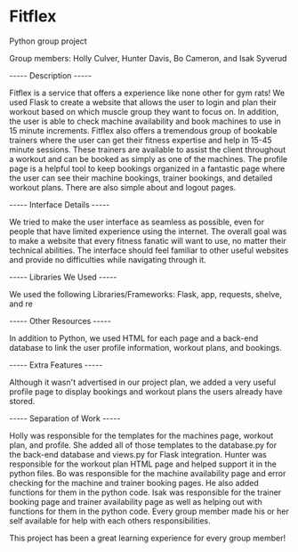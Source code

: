 # Fitflex

Python group project

Group members: Holly Culver, Hunter Davis, Bo Cameron, and Isak Syverud

----- Description -----

Fitflex is a service that offers a experience like none other for gym rats! We used Flask to create a website that allows the user to login and plan their workout based on which muscle group they want to focus on. In addition, the user is able to check machine availability and book machines to use in 15 minute increments. Fitflex also offers a tremendous group of bookable trainers where the user can get their fitness expertise and help in 15-45 minute sessions. These trainers are available to assist the client throughout a workout and can be booked as simply as one of the machines. The profile page is a helpful tool to keep bookings organized in a fantastic page where the user can see their machine bookings, trainer bookings, and detailed workout plans. There are also simple about and logout pages.

----- Interface Details -----

We tried to make the user interface as seamless as possible, even for people that have limited experience using the internet. The overall goal was to make a website that every fitness fanatic will want to use, no matter their technical abilities. The interface should feel familiar to other useful websites and provide no difficulties while navigating through it.

----- Libraries We Used -----

We used the following Libraries/Frameworks: Flask, app, requests, shelve, and re

----- Other Resources -----

In addition to Python, we used HTML for each page and a back-end database to link the user profile information, workout plans, and bookings.

----- Extra Features -----

Although it wasn't advertised in our project plan, we added a very useful profile page to display bookings and workout plans the users already have stored.

----- Separation of Work -----

Holly was responsible for the templates for the machines page, workout plan, and profile. She added all of those templates to the database.py for the back-end database and views.py for Flask integration. Hunter was responsible for the workout plan HTML page and helped support it in the python files. Bo was responsible for the machine availability page and error checking for the machine and trainer booking pages. He also added functions for them in the python code. Isak was responsible for the trainer booking page and trainer availability page as well as helping out with functions for them in the python code. Every group member made his or her self available for help with each others responsibilities.

This project has been a great learning experience for every group member!
